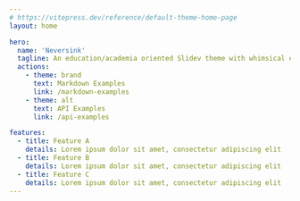```yaml
---
# https://vitepress.dev/reference/default-theme-home-page
layout: home

hero:
  name: 'Neversink'
  tagline: An education/academia oriented Slidev theme with whimsical elements
  actions:
    - theme: brand
      text: Markdown Examples
      link: /markdown-examples
    - theme: alt
      text: API Examples
      link: /api-examples

features:
  - title: Feature A
    details: Lorem ipsum dolor sit amet, consectetur adipiscing elit
  - title: Feature B
    details: Lorem ipsum dolor sit amet, consectetur adipiscing elit
  - title: Feature C
    details: Lorem ipsum dolor sit amet, consectetur adipiscing elit
---
```

